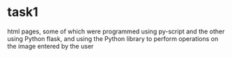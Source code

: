# task1
html pages, some of which were programmed using py-script and the other using Python flask, and using the Python library to perform operations on the image entered by the user
